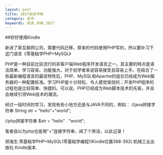 ```yaml
---
layout: post
title: 2017阅读书单
category: 读书
keywords: 阅读,书单,2017
---
```


##好好使用Kindle

新进了家互联网公司，需要代码迁移，原来的代码使用PHP写的，所以要补习下这门语言《零基础学PHP+MySQL》

PHP是一种目前比较流行的非客户端Web程序开发语言之一。其主要的特点是语法简单、学习容易、功能强大。对于初学者来说容易接受且容易上手。在结合了一些最新编程语言的最佳特性后，PHP、MySQL和Apache的组合已经成为Web服务器的一种配置标准。学习PHP是十分轻松、令人感觉愉悦的；开发PHP程序的过程也是比较简单、快捷的。可以说，PHP已经成为Web脚本技术的先驱，并且会继续引领Web技术的潮流。


经过一段时间的学习，发现有些小地方还是与JAVA不同的，例如：
//java拼接字符串
String str = "hello"+"world";

//php拼接字符串
$str = "hello" . "world";

笔者自以为php也是用"+"连接字符串，闹了个笑话，以此记录！



郑海生.零基础学PHP+MySQL(零基础学编程)(Kindle位置388-392).机械工业出版社.Kindle版本.
